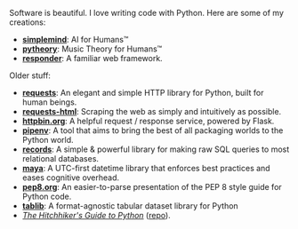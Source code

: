 Software is beautiful. I love writing code with Python. Here are some of my creations:

- **[simplemind](https://github.com/kennethreitz/simplemind)**: AI for Humans™
- **[pytheory](https://github.com/kennethreeitz/pytheory)**: Music Theory for Humans™
- **[responder](http://responder.kennethreitz.org/)**: A familiar web framework.

Older stuff: 

- **[requests](https://github.com/psf/requests)**: An elegant and simple HTTP library for Python, built for human beings.
- **[requests-html](https://github.com/psf/requests-html)**: Scraping the web as simply and intuitively as possible.
- **[httpbin.org](https://httpbin.org)**: A helpful request / response service, powered by Flask. 
- **[pipenv](https://github.com/pypa/pipenv)**: A tool that aims to bring the best of all packaging worlds to the Python world.
- **[records](https://github.com/kennethreitz/records)**: A simple & powerful library for making raw SQL queries to most relational databases.
- **[maya](https://github.com/timofurrer/maya)**: A UTC-first datetime library that enforces best practices and eases cognitive overhead.
- **[pep8.org](https://pep8.org)**: An easier-to-parse presentation of the PEP 8 style guide for Python code.
- **[tablib](https://tablib.readthedocs.io/en/stable/)**: A format-agnostic tabular dataset library for Python
- *[The Hitchhiker's Guide to Python](https://amzn.to/3H4yb5X)* ([repo](https://github.com/realpython/python-guide)).
